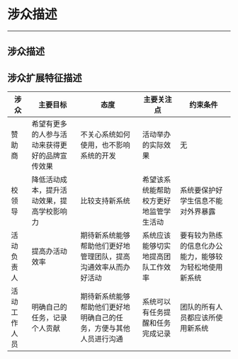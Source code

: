# 涉众描述

---

## 涉众描述

## 涉众扩展特征描述

| 涉众 | 主要目标 | 态度 | 主要关注点 | 约束条件 |
| --- | --- | --- | --- | --- |
| 赞助商 | 希望有更多的人参与活动来获得更好的品牌宣传效果 | 不关心系统如何使用，也不影响系统的开发 | 活动举办的实际效果 | 无 |
| 校领导 | 降低活动成本，提升活动效果，提高学校影响力 | 比较支持新系统 | 希望该系统能帮助校方更好地监管学生活动 | 系统要保护好学生信息不能对外界暴露 |
| 活动负责人 | 提高办活动效率 | 期待新系统能够帮助他们更好地管理团队，提高沟通效率从而办好活动 | 系统应该能够切实地提高团队工作效率 | 要有较为熟练的信息化办公能力，能够较为轻松地使用新系统 |
| 活动工作人员 | 明确自己的任务，记录个人贡献 | 期待新系统能够帮助他们更好地明确自己的任务，方便与其他人员进行沟通 | 系统可以有任务提醒和任务完成记录 | 团队的所有人员都应该所使用新系统 |


